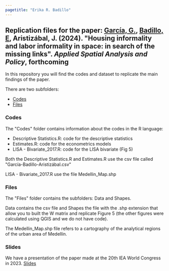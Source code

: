 ```yaml
---
pagetitle: "Erika R. Badillo"
---
```


## Replication files for the paper: [García, G.](https://gusgarciacruz.github.io/cv), [Badillo, E](https://ebadilloe.github.io/), Aristizábal, J. (2024). "Housing informality and labor informality in space: in search of the missing links". *Applied Spatial Analysis and Policy*, forthcoming

In this repository you will find the codes and dataset to replicate the main findings of the paper.

There are two subfolders:
- [Codes](https://gusgarciacruz.github.io/InformalHousingLabor/Codes) 
- [Files](https://gusgarciacruz.github.io/InformalHousingLabor/Files)

### Codes
The "Codes" folder contains information about the codes in the R language:

- Descriptive Statistics.R: code for the descriptive statistics
- Estimates.R: code for the econometrics models
- LISA - Bivariate_2017.R: code for the LISA bivariate (Fig 5) 

Both the Descriptive Statistics.R and Estimates.R 
use the csv file called "García-Badillo-Aristizábal.csv"

LISA - Bivariate_2017.R use the file Medellin_Map.shp 

### Files
The "Files" folder contains the subfolders: Data and Shapes.

Data contains the csv file and Shapes the file with the .shp 
extension that allow you to built the W matrix and replicate Figure 5 
(the other figures were calculated using QGIS and we do not have code).

The Medellin_Map.shp file refers to a cartography of the analytical regions of the urban area of Medellín.

### Slides
We have a presentation of the paper made at the 20th IEA World Congress in 2023. [Slides](https://gusgarciacruz.github.io/Presentations/IEA2023/SlidesIEA2023.html)  